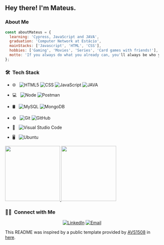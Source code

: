 <h2> Hey there! I'm Mateus.</h2>

<h3> About Me </h3>

```javascript
const aboutMateus = {
  learning: 'Cypress, JavaScript and JAVA',
  graduation: 'Computer Network at Estácio',
  mainStacks: ['Javascript', 'HTML', 'CSS'],
  hobbies: ['Gaming', 'Movies', 'Series', 'Card games with friends!'],
  motto: 'If you always do what you already can, you'll always be who you already are.',
};
```

<h3> 🛠 &nbsp;Tech Stack</h3>

- 🌐 &nbsp;
  ![HTML5](https://img.shields.io/badge/-HTML5-333333?style=flat&logo=HTML5)
  ![CSS](https://img.shields.io/badge/-CSS-333333?style=flat&logo=CSS3&logoColor=1572B6)
  ![JavaScript](https://img.shields.io/badge/-JavaScript-333333?style=flat&logo=javascript)
  ![JAVA](https://img.shields.io/badge/-Java-333333?style=flat&logo=java)

- 💻 &nbsp;
  ![Node](https://img.shields.io/badge/-Node-333333?style=flat&logo=node.js)
  ![Postman](https://img.shields.io/badge/-Postman-333333?style=flat&logo=postman)

- 🛢 &nbsp;
  ![MySQL](https://img.shields.io/badge/-MySQL-333333?style=flat&logo=mysql)
  ![MongoDB](https://img.shields.io/badge/-MongoDB-333333?style=flat&logo=mongodb)
- ⚙️ &nbsp;
  ![Git](https://img.shields.io/badge/-Git-333333?style=flat&logo=git)
  ![GitHub](https://img.shields.io/badge/-GitHub-333333?style=flat&logo=github)
- 🔧 &nbsp;
  ![Visual Studio Code](https://img.shields.io/badge/-Visual%20Studio%20Code-333333?style=flat&logo=visual-studio-code&logoColor=007ACC)
- 🖥 &nbsp;
  ![Ubuntu](https://img.shields.io/badge/-Ubuntu-333333?style=flat&logo=ubuntu)

<a href="https://github.com/MateusNeres26">
  <img height="180em" src="https://github-readme-stats.vercel.app/api?username=MateusNeres26&theme=react&show_icons=true" />
  <img height="180em" src="https://github-readme-stats.vercel.app/api/top-langs/?username=MateusNeres26&theme=buefy&layout=compact" />
</a>

<br/>

<h3> 🤝🏻 &nbsp;Connect with Me </h3>

<p align="center">
<a href="https://www.linkedin.com/in/mateusneres/"><img alt="LinkedIn" src="https://img.shields.io/badge/LinkedIn-Mateus%20Neres-blue?style=flat-square&logo=linkedin"></a>
<a href="mailto:mponeres3@gmail.com"><img alt="Email" src="https://img.shields.io/badge/Email-mponeres3@gmail.com-blue?style=flat-square&logo=gmail"></a>
</p>

This README was inspired by a public template provided by [AVS1508](https://github.com/AVS1508) in [here](https://github.com/kautukkundan/Awesome-Profile-README-templates).

<!--
**MateusNeres26/MateusNeres26** is a ✨ _special_ ✨ repository because its `README.md` (this file) appears on your GitHub profile.

Here are some ideas to get you started:

- 🔭 I’m currently working on ...
- 🌱 I’m currently learning ...
- 👯 I’m looking to collaborate on ...
- 🤔 I’m looking for help with ...
- 💬 Ask me about ...
- 📫 How to reach me: ...
- 😄 Pronouns: ...
- ⚡ Fun fact: ...
-->
